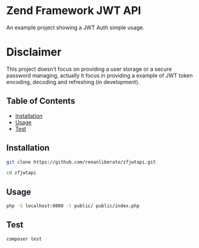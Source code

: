 # Zend Framework JWT API

An example project showing a JWT Auth simple usage.

# Disclaimer

This project doesn't focus on providing a user storage or a secure password managing, actually it focus in providing a example of JWT token encoding, decoding and refreshing (in development).

## Table of Contents

- [Installation](#installation)
- [Usage](#usage)
- [Test](#test)

## Installation

```sh
git clone https://github.com/renanliberato/zfjwtapi.git

cd zfjwtapi
```

## Usage

```sh
php -S localhost:8080 -t public/ public/index.php
```

## Test

```sh
composer test
```